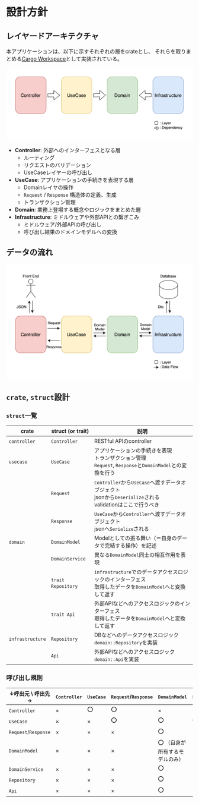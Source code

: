 # 設計方針

## レイヤードアーキテクチャ

本アプリケーションは、以下に示すそれぞれの層をcrateとし、
それらを取りまとめる[Cargo Workspace](https://doc.rust-lang.org/book/ch14-03-cargo-workspaces.html)として実装されている。

![](./figs/layered_architecture.png)

* **Controller**: 外部へのインターフェスとなる層
  * ルーティング
  * リクエストのバリデーション
  * UseCaseレイヤーの呼び出し
* **UseCase**: アプリケーションの手続きを表現する層
  * Domainレイヤの操作
  * `Request` / `Response` 構造体の定義、生成
  * トランザクション管理
* **Domain**: 業務上登場する概念やロジックをまとめた層
* **Infrastructure**: ミドルウェアや外部APIとの繋ぎこみ
  * ミドルウェア/外部APIの呼び出し
  * 呼び出し結果のドメインモデルへの変換


## データの流れ
![](./figs/data_flow.png)


## `crate`, `struct`設計
### `struct`一覧
| crate            | struct (or trait)   | 説明 |
| ---------------- | ------------------- | --- |
| `controller`     | `Controller`        | RESTful APIのcontroller |
| `usecase`        | `UseCase`           | アプリケーションの手続きを表現 <br> トランザクション管理 <br> `Request`, `Response`と`DomainModel`との変換を行う |
|                  | `Request`           | `Controller`から`UseCase`へ渡すデータオブジェクト <br> jsonから`Deserialize`される <br> validationはここで行うべき |
|                  | `Response`          | `UseCase`から`Controller`へ渡すデータオブジェクト <br> jsonへ`Serialize`される |
| `domain`         | `DomainModel`       | Modelとしての振る舞い（＝自身のデータで完結する操作）を記述 |
|                  | `DomainService`     | 異なる`DomainModel`同士の相互作用を表現 |
|                  | `trait Repository`  | `infrastructure`でのデータアクセスロジックのインターフェス <br> 取得したデータを`DomainModel`へと変換して返す |
|                  | `trait Api`         | 外部APIなどへのアクセスロジックのインターフェス <br> 取得したデータを`DomainModel`へと変換して返す |
| `infrastructure` | `Repository`        | DBなどへのデータアクセスロジック <br> `domain::Repository`を実装 |
|                  | `Api`               | 外部APIなどへのアクセスロジック <br> `domain::Api`を実装 |

### 呼び出し規則
| ↓呼出元 \ 呼出先→      | `Controller` | `UseCase` | `Request`/`Response` | `DomainModel` | `DomainService` | `trait Repository` | `trait Api` |
| -------------------  | --- | --- | --- | --- | --- | --- | --- |
| `Controller`         | × | ⭕️ | ⭕️ | × | × | × | × |
| `UseCase`            | × | × | ⭕️ | ⭕️ | ⭕️ | ⭕️ | ⭕️ |
| `Request`/`Response` | × | × | × | ⭕️ | × | × | × |
| `DomainModel`        | × | × | × | ⭕️ （自身が所有するモデルのみ） | × | × | × |
| `DomainService`      | × | × | × | ⭕️ | × | × | × |
| `Repository`         | × | × | × | ⭕️ | × | ⭕️ | × |
| `Api`                | × | × | × | ⭕️ | × | × | ⭕️ |
